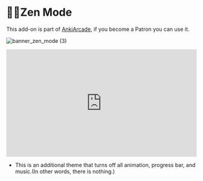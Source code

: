# 🧘‍♀️Zen Mode

This add-on is part of [AnkiArcade](../Home.md), if you become a Patron you can use it. 

![banner_zen_mode (3)](https://github.com/shigeyukey/AnkiArcade/assets/124401518/180f5ad7-f27e-40c9-87bc-4d9161ce5323)<br>

<iframe src="https://www.youtube.com/embed/05s_fEXp9fI?list=PLZhrgD6s-LFVsEhxRdEHf_OkGVe2YZfeo" frameborder="0" allow="accelerometer; autoplay; clipboard-write; encrypted-media; gyroscope; picture-in-picture" allowfullscreen style="aspect-ratio: 16/9; width: 100%;"></iframe>

* This is an additional theme that turns off all animation, progress bar, and music.(In other words, there is nothing.)
